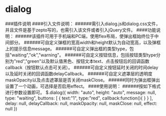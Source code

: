 # dialog
###插件说明
####引入文件说明：
######需引入dialog.js和dialog.css文件，并且文件是基于zepto写的，也需引入该文件或者引入jQuery文件。
####功能说明：
######该插件可用于手机端和PC端，使用flex布局，使弹出框始终位于中间部分。
######可自定义弹框的宽高width和height默认为自动宽高，以及弹框上的提示信息message。
######可自定义弹出框的类型type，包括"waiting","ok","warning"。
######可自定义按钮信息，包括按钮类型type分别为"red","green"以及默认值黑色、按钮文本text、点击按钮后的回调函数callback（按钮默认点击可关闭）。
######可自定义按钮延时关闭的时间delay以及延时关闭的回调函数delayCallback。
######可自定义遮罩层的透明度maskOpacity以及点击遮罩层是否关闭maskClose。
######同时为弹出框弹出设置了一个动画，可选择是否启用effect。
####使用说明：
######按如下格式进行参数设置即可。
        $.dialog({
            width: "auto",
            height: "auto",
            message: null,
            type: "waiting",
            buttons: [
              {
                 text:"1",
                 type:"red",
                 callback:function(){
                   }
              }
            ],
            delay: null,
            delayCallback: null,
            maskOpacity: null,
            maskClose: null,
            effect: null
        })
